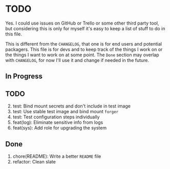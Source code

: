 # TODO

Yes. I could use issues on GitHub or Trello or some other third party tool, but
considering this is only for myself it's easy to keep a list of stuff to do in
this file.

This is different from the `CHANGELOG`, that one is for end users and potential
packagers. This file is for devs and to keep track of the things I work on or
the things I want to work on at some point. The `Done` section may overlap with
`CHANGELOG`, for now I'll use it and change if needed in the future.

## In Progress

## TODO

2. test: Bind mount secrets and don't include in test image
3. test: Use stable test image and bind mount `forger`
4. test: Test configuration steps individually
5. feat(log): Eliminate sensitive info from logs
6. feat(sys): Add role for upgrading the system

## Done

1. chore(README): Write a better `README` file
7. refactor: Clean slate
